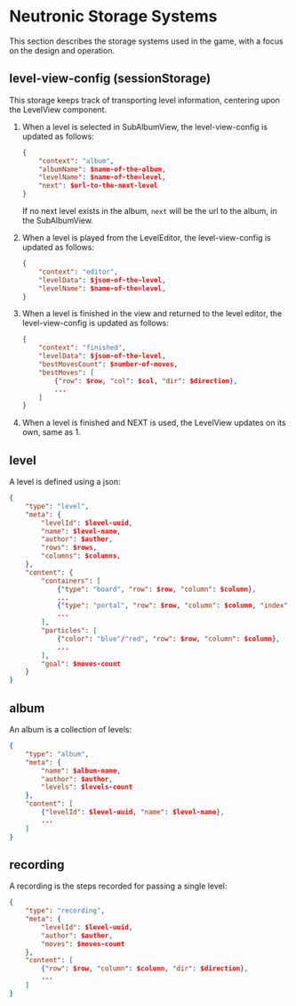 # Neutronic Storage Systems

This section describes the storage systems used in the game, with a focus on the design and operation.

## level-view-config (sessionStorage)

This storage keeps track of transporting level information, centering upon the LevelView component.

1. When a level is selected in SubAlbumView, the level-view-config is updated as follows:
    
    ```json
    {
        "context": "album",
        "albumName": $name-of-the-album,
        "levelName": $name-of-the=level,
        "next": $url-to-the-next-level
    }
    ```

    If no next level exists in the album, `next` will be the url to the album, in the SubAlbumView.

2. When a level is played from the LevelEditor, the level-view-config is updated as follows:

    ```json
    {
        "context": "editor",
        "levelData": $json-of-the-level,
        "levelName": $name-of-the=level,
    }
    ```

3. When a level is finished in the view and returned to the level editor, the level-view-config is updated as follows:

    ```json
    {
        "context": "finished",
        "levelData": $json-of-the-level,
        "bestMovesCount": $number-of-moves,
        "bestMoves": [
            {"row": $row, "col": $col, "dir": $direction},
            ...
        ]
    }
    ```

4. When a level is finished and NEXT is used, the LevelView updates on its own, same as 1.

## level

A level is defined using a json:
```json
{
    "type": "level",
    "meta": {
        "levelId": $level-uuid,
        "name": $level-name,
        "author": $author,
        "rows": $rows,
        "columns": $columns,
    },
    "content": {
        "containers": [
            {"type": "board", "row": $row, "column": $column},
            ...
            {"type": "portal", "row": $row, "column": $column, "index": $index},
            ...
        ],
        "particles": [
            {"color": "blue"/"red", "row": $row, "column": $column},
            ...
        ],
        "goal": $moves-count
    }
}
```

## album

An album is a collection of levels:
```json
{
    "type": "album",
    "meta": {
        "name": $album-name,
        "author": $author,
        "levels": $levels-count
    },
    "content": [
        {"levelId": $level-uuid, "name": $level-name},
        ...
    ]
}
```

## recording

A recording is the steps recorded for passing a single level:
```json
{
    "type": "recording",
    "meta": {
        "levelId": $level-uuid,
        "author": $author,
        "moves": $moves-count
    },
    "content": [
        {"row": $row, "column": $column, "dir": $direction},
        ...
    ]
}
```